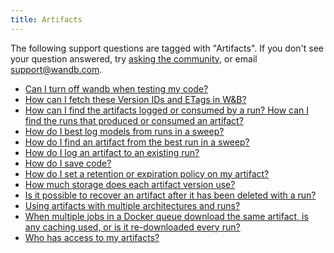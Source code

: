```yaml
---
title: Artifacts 
---
```

The following support questions are tagged with "Artifacts". If you don't see 
your question answered, try [asking the community](https://community.wandb.ai/), 
or email [support@wandb.com](mailto:support@wandb.com).

- [Can I turn off wandb when testing my code?](testing_code_turn_off.md)
- [How can I fetch these Version IDs and ETags in W&B?](fetch_version_ids_etags_wb.md)
- [How can I find the artifacts logged or consumed by a run? How can I find the runs that produced or consumed an artifact?](find_artifacts_logged_consumed_run_find.md)
- [How do I best log models from runs in a sweep?](best_log_models_runs_sweep.md)
- [How do I find an artifact from the best run in a sweep?](find_artifact_best_run_sweep.md)
- [How do I log an artifact to an existing run?](log_artifact_existing_run.md)
- [How do I save code?‌](save_code‌.md)
- [How do I set a retention or expiration policy on my artifact?](retention_expiration_policy_artifact.md)
- [How much storage does each artifact version use?](artifact_storage_version.md)
- [Is it possible to recover an artifact after it has been deleted with a run?](recover_artifact_after_deleted.md)
- [Using artifacts with multiple architectures and runs?](artifacts_multiple_architectures_runs.md)
- [When multiple jobs in a Docker queue download the same artifact, is any caching used, or is it re-downloaded every run?](docker_queues_run_multiple_jobs_download_same_artifact_useartifact.md)
- [Who has access to my artifacts?](access_artifacts.md)
